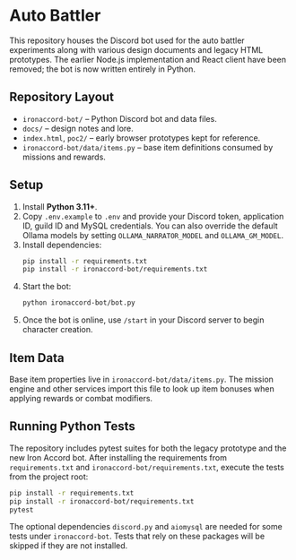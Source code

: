 # Auto Battler

This repository houses the Discord bot used for the auto battler experiments along with various design documents and legacy HTML prototypes. The earlier Node.js implementation and React client have been removed; the bot is now written entirely in Python.

## Repository Layout

- `ironaccord-bot/` – Python Discord bot and data files.
- `docs/` – design notes and lore.
- `index.html`, `poc2/` – early browser prototypes kept for reference.
- `ironaccord-bot/data/items.py` – base item definitions consumed by missions and rewards.

## Setup

1. Install **Python 3.11+**.
2. Copy `.env.example` to `.env` and provide your Discord token, application ID, guild ID and MySQL credentials. You can also override the default Ollama models by setting `OLLAMA_NARRATOR_MODEL` and `OLLAMA_GM_MODEL`.
3. Install dependencies:
   ```bash
   pip install -r requirements.txt
   pip install -r ironaccord-bot/requirements.txt
   ```
4. Start the bot:
   ```bash
   python ironaccord-bot/bot.py
   ```
5. Once the bot is online, use `/start` in your Discord server to begin character creation.

## Item Data

Base item properties live in `ironaccord-bot/data/items.py`. The mission engine and other services import this file to look up item bonuses when applying rewards or combat modifiers.

## Running Python Tests

The repository includes pytest suites for both the legacy prototype and the new
Iron Accord bot. After installing the requirements from `requirements.txt` and
`ironaccord-bot/requirements.txt`, execute the tests from the project root:

```bash
pip install -r requirements.txt
pip install -r ironaccord-bot/requirements.txt
pytest
```

The optional dependencies `discord.py` and `aiomysql` are needed for some tests
under `ironaccord-bot`. Tests that rely on these packages will be skipped if
they are not installed.
